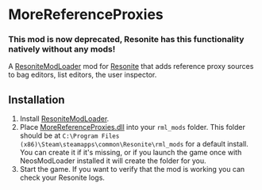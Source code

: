 # MoreReferenceProxies

### **This mod is now deprecated, Resonite has this functionality natively without any mods!**

A [ResoniteModLoader](https://github.com/resonite-modding-group/ResoniteModLoader) mod for [Resonite](https://resonite.com/) that adds reference proxy sources to bag editors, list editors, the user inspector.

## Installation
1. Install [ResoniteModLoader](https://github.com/resonite-modding-group/ResoniteModLoader).
1. Place [MoreReferenceProxies.dll](https://github.com/TheJebForge/ResoniteMoreReferenceProxies/releases/latest/download/MoreReferenceProxies.dll) into your `rml_mods` folder. This folder should be at `C:\Program Files (x86)\Steam\steamapps\common\Resonite\rml_mods` for a default install. You can create it if it's missing, or if you launch the game once with NeosModLoader installed it will create the folder for you.
1. Start the game. If you want to verify that the mod is working you can check your Resonite logs.
